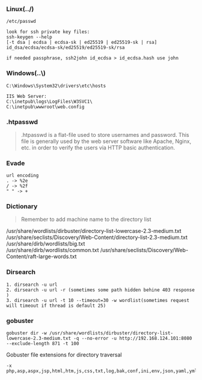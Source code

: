 ### Linux(../)
```
/etc/passwd

look for ssh private key files:
ssh-keygen --help
[-t dsa | ecdsa | ecdsa-sk | ed25519 | ed25519-sk | rsa]
id_dsa/ecdsa/ecdsa-sk/ed25519/ed25519-sk/rsa

if needed passphrase, ssh2john id_ecdsa > id_ecdsa.hash use john
```
### Windows(..\\)
```
C:\Windows\System32\drivers\etc\hosts

IIS Web Server:
C:\inetpub\logs\LogFiles\W3SVC1\
C:\inetpub\wwwroot\web.config
```
### .htpasswd
>.htpasswd is a flat-file used to store usernames and password. This file is generally used by the web server software like Apache, Nginx, etc. in order to verify the users via HTTP basic authentication.

### Evade
```
url encoding
. -> %2e
/ -> %2f
" " -> +
```

### Dictionary
>Remember to add machine name to the directory list

/usr/share/wordlists/dirbuster/directory-list-lowercase-2.3-medium.txt  
/usr/share/seclists/Discovery/Web-Content/directory-list-2.3-medium.txt  
/usr/share/dirb/wordlists/big.txt  
/usr/share/dirb/wordlists/common.txt
/usr/share/seclists/Discovery/Web-Content/raft-large-words.txt
### Dirsearch
```
1. dirsearch -u url
2. dirsearch -u url -r (sometimes some path hidden behine 403 response )
3. dirsearch -u url -t 10 --timeout=30 -w wordlist(sometimes request will timeout if thread is default 25)
```
### gobuster
```
gobuster dir -w /usr/share/wordlists/dirbuster/directory-list-lowercase-2.3-medium.txt -q --no-error -u http://192.168.124.101:8080 --exclude-length 871 -t 100
```
Gobuster file extensions for directory traversal
```
-x php,asp,aspx,jsp,html,htm,js,css,txt,log,bak,conf,ini,env,json,yaml,yml,xml,cgi,zip,tar,gz,rar,7z,sql,db,cfg,old,backup,htpasswd,passwd,htaccess,ts,py,rb,java,pdf,doc,docx,xls,xlsx,ppt,pptx
```








